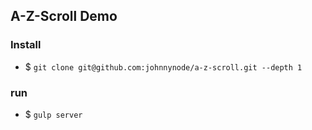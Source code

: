 A-Z-Scroll Demo
---

### Install

- $ `git clone git@github.com:johnnynode/a-z-scroll.git --depth 1`

### run

- $ `gulp server`
